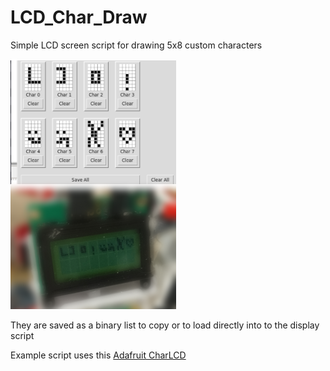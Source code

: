 # LCD_Char_Draw

Simple LCD screen script for drawing 5x8 custom characters

![Project Screenshot](./Examples/showcase.png)


They are saved as a binary list to copy or to load directly into to the display script 

Example script uses this [Adafruit CharLCD](https://github.com/adafruit/Adafruit_CircuitPython_CharLCD/blob/main/examples/charlcd_rpi_mono_simpletest.py)
